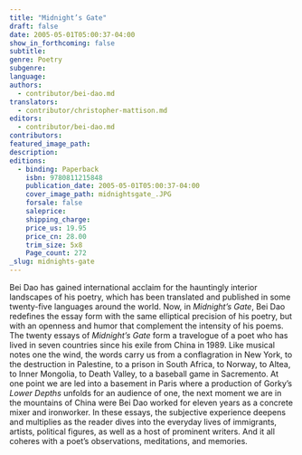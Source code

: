```yaml
---
title: "Midnight’s Gate"
draft: false
date: 2005-05-01T05:00:37-04:00
show_in_forthcoming: false
subtitle:
genre: Poetry
subgenre:
language:
authors:
  - contributor/bei-dao.md
translators:
  - contributor/christopher-mattison.md
editors:
  - contributor/bei-dao.md
contributors:
featured_image_path:
description:
editions:
  - binding: Paperback
    isbn: 9780811215848
    publication_date: 2005-05-01T05:00:37-04:00
    cover_image_path: midnightsgate_.JPG
    forsale: false
    saleprice:
    shipping_charge:
    price_us: 19.95
    price_cn: 28.00
    trim_size: 5x8
    Page_count: 272
_slug: midnights-gate
---
```


Bei Dao has gained international acclaim for the hauntingly interior landscapes of his poetry, which has been translated and published in some twenty-five languages around the world. Now, in _Midnight’s Gate_, Bei Dao redefines the essay form with the same elliptical precision of his poetry, but with an openness and humor that complement the intensity of his poems. The twenty essays of _Midnight’s Gate_ form a travelogue of a poet who has lived in seven countries since his exile from China in 1989. Like musical notes one the wind, the words carry us from a conflagration in New York, to the destruction in Palestine, to a prison in South Africa, to Norway, to Altea, to Inner Mongolia, to Death Valley, to a baseball game in Sacremento. At one point we are led into a basement in Paris where a production of Gorky’s _Lower Depths_ unfolds for an audience of one, the next moment we are in the mountains of China were Bei Dao worked for eleven years as a concrete mixer and ironworker. In these essays, the subjective experience deepens and multiplies as the reader dives into the everyday lives of immigrants, artists, political figures, as well as a host of prominent writers. And it all coheres with a poet’s observations, meditations, and memories.

